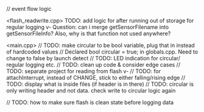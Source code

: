 // event flow logic

<flash_readwrite.cpp>
TODO: add logic for after running out of storage for regular logging
v- Question: can i merge getSensorFilename into getSensorFileInfo? Also, why is that function not used anywhere?

<main.cpp>
// TODO: make circular to be bool variable, plug that in instead of hardcoded values
    // Declared bool circular = true; in globals.cpp. Need to change to false by launch detect
// TODO: LED indication for circular/ regular logging etc.
// TODO: clean up code & consider edge cases
// TODO: separate project for reading from flash 
v- // TODO: for attachInterrupt, instead of CHANGE, stick to either falling/rising edge
// TODO: display what is inside files (if header is in there)
// TODO: circular is only writing header and not data. check write to circular logic again

// TODO: how to make sure flash is clean state before logging data
